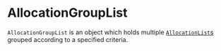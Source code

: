 # AllocationGroupList

`AllocationGroupList` is an object which holds multiple [`AllocationList`s](AllocationList.md)
grouped according to a specified criteria.
